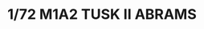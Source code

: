 ---
layout: product
title: "1/72 M1A2 TUSK II ABRAMS"
price: "3000" 
desc: "Maketa"
img_path: "/assets/img/TIGE9601.webp"
brand: "N/A"
available: false
special_offer: false
new: false
soon: false
cat: "010000"
subcat: "011500"
subsubcat: "0N/A"
sifra: "TIGE9601"
popular: false
spec: false
---